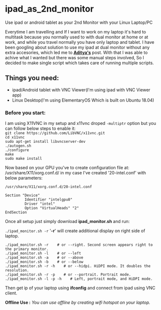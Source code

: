# ipad_as_2nd_monitor
Use ipad or android tablet as your 2nd Monitor with your Linux Laptop/PC

Everytime I am travelling and If I want to work on my laptop it's hard to multitask because you normally used to with dual monitor at home or at work, and while you travel normally you have only laptop and tablet. I have been googling about solution to use my ipad at dual monitor without any extra accesories, which led me to [__Aditya's__](http://www.adityavaidya.com/2015/03/ipad-as-2nd-monitor-now-on-linux.html) post. With that I was able to achive what I wanted but there was some manual steps involved, So I decided to make single script which takes care of running multiple scripts.  
  
## Things you need:
- ipad/Android tablet with VNC Viewer(I'm using ipad with VNC Viewer app)  
- Linux Desktop(I'm using ElementaryOS Which is built on Ubuntu 18.04)  
  
  
### Before you start:  

I am using X11VNC in my setup and x11vnc droped `-multiptr` option but you can follow below steps to enable it:  
`git clone https://github.com/LibVNC/x11vnc.git`  
`cd x11vnc`  
`sudo apt-get install libvncserver-dev`  
`./autogen.sh`  
`./configure`  
`make`  
`sudo make install`  
  
Now based on your GPU you've to create configuration file at: /usr/share/X11/xorg.conf.d/ in my case I've created '20-intel.conf' with below parameters:

`/usr/share/X11/xorg.conf.d/20-intel.conf`
  
```
Section "Device"  
         Identifier "intelgpu0"  
         Driver "intel"  
         Option "VirtualHeads" "2"
EndSection
```
   
  
Once all setup just simply download __ipad_monitor.sh__ and run:

`./ipad_monitor.sh -r` '__-r__' will create additional display on right side of laptop.
```
./ipad_monitor.sh -r    # or --right. Second screen appears right to the primary monitor.
./ipad_monitor.sh -l    # or --left
./ipad_monitor.sh -a    # or --above
./ipad_monitor.sh -b    # or --below
./ipad_monitor.sh -r -h    # or --hidpi. HiDPI mode. It doubles the resolution.
./ipad_monitor.sh -r -p    # or --portrait. Portrait mode.
./ipad_monitor.sh -l -p -h    # Left, portrait mode, and HiDPI mode.
```

Then get ip of your laptop using __ifconfig__ and connect from ipad using VNC client. 

__Offline Use :__ _You can use offline by creating wifi hotspot on your laptop._
